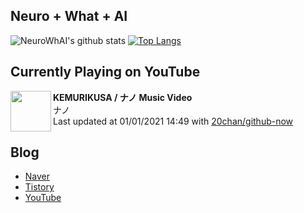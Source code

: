 ## Neuro + What + AI

![NeuroWhAI's github stats](https://github-readme-stats.vercel.app/api?username=neurowhai&count_private=true&show_icons=true)
[![Top Langs](https://github-readme-stats.vercel.app/api/top-langs/?username=neurowhai&layout=compact)](https://github.com/anuraghazra/github-readme-stats)

## Currently Playing on YouTube

[<img align="left" height="65" src="https://yt3.ggpht.com/ytc/AAUvwnj0-30wlXGY3RmmzhPOIdYi28eD9e8KdF71uY1s=s88-c-k-c0xffffffff-no-nd-rj-mo">](https://www.youtube.com/channel/UCxlhN8pzd3lxMAOumdMgkoQ)

**KEMURIKUSA / ナノ Music Video**  
ナノ  
Last updated at 01/01/2021 14:49 with [20chan/github-now](https://github.com/20chan/github-now)

## Blog

- [Naver](http://blog.naver.com/neurowhai)
- [Tistory](http://neurowhai.tistory.com/)
- [YouTube](https://www.youtube.com/channel/UCB_v1xU6laBHOeH6z4L-Mtw)
